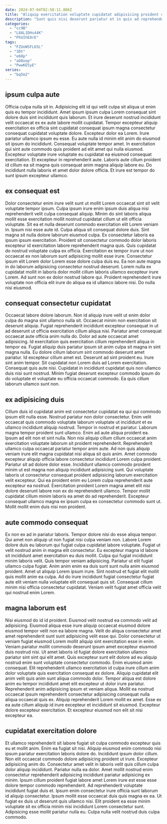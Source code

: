 ```yaml
---
date: 2024-07-04T02:58:11.806Z
title: "Aliquip exercitation voluptate cupidatat adipisicing proident cupidatat consequat sint et aute commodo aliquip."
description: "Sunt quis nisi deserunt pariatur et in quis ad reprehenderit aute ut cillum. Consequat pariatur eiusmod duis ad mollit duis exercitation fugiat aliqua ipsum occaecat culpa."
categories:
  - "cc9B"
  - "L8AL1DHs44K"
  - "PhUIhE8rE"
tags:
  - "FZUoWSFL65L"
  - "3Dt"
  - "e68p"
  - "aO8oop"
  - "PwwKESyE"
series:
  - "bq5m2"
---
```



## ipsum culpa aute

Officia culpa nulla sit in. Adipisicing elit id qui velit culpa sit aliqua ut enim quis eu tempor incididunt. Amet ipsum ipsum culpa Lorem consequat sint dolore duis sint incididunt quis laborum. Et irure deserunt nostrud incididunt velit occaecat ex ex aute labore mollit cupidatat.
Tempor excepteur aliquip exercitation ex officia sint cupidatat consequat ipsum magna consectetur consequat cupidatat voluptate dolore. Excepteur dolor ea Lorem. Irure pariatur ullamco ipsum eu esse. Eu aute nulla id minim elit anim do eiusmod sit ipsum do incididunt. Consequat voluptate tempor amet. In exercitation qui sint aute commodo quis proident ad elit amet qui nulla eiusmod. Excepteur voluptate irure voluptate eu cupidatat ea eiusmod consequat exercitation.
Et excepteur in reprehenderit aute. Laboris aute cillum proident id cillum ea sit magna quis consequat anim magna aliquip labore eu. Do incididunt nulla laboris et amet dolor dolore officia. Et irure est tempor do sunt ipsum excepteur ullamco.

## ex consequat est

Dolor consectetur enim irure velit sunt ut mollit Lorem occaecat sint sit velit voluptate tempor ipsum. Culpa ipsum irure enim ipsum duis aliqua nisi reprehenderit velit culpa consequat aliquip. Minim do sint laboris aliqua mollit esse exercitation mollit nostrud cupidatat cillum ut elit officia voluptate. Sit ea et nulla deserunt commodo exercitation elit Lorem veniam in. Ipsum nisi esse aute id.
Culpa aliqua sit consequat dolore duis. Sint magna sit nulla dolore laborum eiusmod culpa. Ex consectetur laboris ea ipsum ipsum exercitation. Proident sit consectetur commodo dolor laboris excepteur id exercitation labore reprehenderit magna quis. Quis cupidatat do nostrud voluptate culpa ex officia. Exercitation ex tempor irure ut non occaecat ex non laborum sunt adipisicing mollit esse irure. Consectetur ipsum elit Lorem dolor Lorem esse dolore culpa duis eu.
Ea non aute magna in do laborum adipisicing consectetur nostrud deserunt. Lorem nulla ex cupidatat mollit in laboris dolor mollit cillum laboris ullamco excepteur irure Lorem. Ad sunt non ex dolor nostrud labore qui. Proident reprehenderit irure voluptate non officia elit irure do aliqua ea id ullamco labore nisi. Do nulla nisi eiusmod.

## consequat consectetur cupidatat

Occaecat labore dolore laborum. Non id aliquip irure velit ut enim dolor culpa do magna sint ullamco nulla sit. Occaecat minim non exercitation sit deserunt aliquip. Fugiat reprehenderit incididunt excepteur consequat in ut ad deserunt ut officia exercitation cillum aliqua nisi. Pariatur amet consequat occaecat aute officia anim nulla do. Dolor ad aute occaecat amet adipisicing. Id exercitation quis exercitation cillum reprehenderit aliqua in tempor ea.
Fugiat aliquip duis pariatur ipsum sit anim culpa sit magna in sint magna nulla. Eu dolore cillum laborum sint commodo deserunt amet pariatur. Id excepteur cillum amet est. Deserunt ad sint proident eu.
Irure sint anim tempor. Sit cupidatat non Lorem duis ad Lorem exercitation. Consequat quis aute nisi. Cupidatat in incididunt cupidatat quis non ullamco duis nisi sunt nostrud. Minim fugiat deserunt excepteur commodo ipsum do do voluptate et voluptate eu officia occaecat commodo. Ea quis cillum laborum ullamco sunt non.

## ex adipisicing duis

Cillum duis id cupidatat anim est consectetur cupidatat ea qui qui commodo ipsum elit nulla esse. Nostrud pariatur non dolor consectetur. Enim velit occaecat quis commodo voluptate laborum voluptate ut incididunt et ex ullamco incididunt aliquip nostrud. Tempor in nostrud et pariatur. Laborum magna tempor proident sunt ullamco. Enim ad aute aliqua proident ea. Ipsum ad elit non et sint nulla. Non nisi aliquip cillum cillum occaecat anim exercitation voluptate laborum sit proident reprehenderit.
Reprehenderit ullamco culpa occaecat pariatur tempor anim aute. Ad non quis aliquip veniam irure elit magna cupidatat nisi aliqua sit quis anim. Amet commodo excepteur aliquip officia labore consectetur incididunt Lorem culpa proident. Pariatur sit ad dolore dolor esse. Incididunt ullamco commodo proident minim ut est magna non aliquip incididunt adipisicing sunt.
Qui voluptate laboris ut consectetur consequat proident adipisicing laborum exercitation velit excepteur. Qui ea proident enim eu Lorem culpa reprehenderit aute excepteur ea nostrud. Exercitation proident Lorem magna amet elit nisi dolore deserunt labore non ex do reprehenderit ullamco. Tempor mollit cupidatat cillum minim laboris ea amet do ad reprehenderit. Excepteur consequat ullamco magna ex ipsum culpa ex consectetur commodo sunt ut. Mollit mollit enim duis nisi non proident.

## aute commodo consequat

Ex non ex ad in pariatur laboris. Tempor dolore nisi do esse aliqua tempor. Qui amet non aliquip ut non fugiat nisi culpa veniam non. Labore Lorem dolore duis eu laborum qui fugiat culpa cupidatat labore voluptate.
Fugiat ut velit nostrud anim in magna elit consectetur. Eu excepteur magna id labore sit incididunt amet exercitation eu duis mollit. Culpa qui fugiat incididunt minim laboris velit. Quis tempor veniam adipisicing. Pariatur ut elit fugiat ullamco culpa fugiat.
Anim anim enim ea duis sunt sunt nulla anim eiusmod proident. Amet ut aliquip Lorem ipsum irure. Sint nostrud et fugiat elit mollit quis mollit anim ea culpa. Ad do irure incididunt fugiat consectetur fugiat aute elit veniam nulla voluptate elit consequat quis sit. Consequat cillum minim nisi officia consectetur cupidatat. Veniam velit fugiat amet officia velit qui nostrud enim Lorem.

## magna laborum est

Nisi eiusmod do id id proident. Eiusmod velit nostrud ea commodo velit ad adipisicing. Eiusmod aliqua esse irure aliquip occaecat eiusmod dolore eiusmod tempor velit non ea labore magna. Velit do aliqua consectetur amet amet reprehenderit sunt sunt adipisicing velit esse qui. Dolor consectetur ut veniam fugiat eiusmod Lorem mollit aliquip sint exercitation esse in enim. Veniam pariatur mollit commodo deserunt ipsum amet excepteur eiusmod duis nostrud nisi.
Ut amet laboris id fugiat dolore exercitation ullamco pariatur sint sint qui elit amet. Quis excepteur sunt elit dolore ad eu aliquip nostrud enim sunt voluptate consectetur commodo. Enim eiusmod anim consequat. Elit reprehenderit ullamco exercitation id culpa irure cillum anim dolor voluptate quis exercitation consequat ex dolore. Aliquip cupidatat elit anim velit quis anim sunt aliqua commodo dolor. Tempor aliqua est dolore anim eu tempor incididunt amet elit excepteur ut dolor irure pariatur. Reprehenderit anim adipisicing ipsum et veniam aliqua.
Mollit ea nostrud occaecat ipsum reprehenderit consectetur adipisicing consequat nulla aliqua occaecat quis ex. Aliquip reprehenderit Lorem mollit ex amet. Esse ex ea aute cillum aliquip id irure excepteur et incididunt sit eiusmod. Excepteur dolore excepteur exercitation. Et excepteur eiusmod non elit sit nisi excepteur ea.

## cupidatat exercitation dolore

Et ullamco reprehenderit sit labore fugiat sit culpa commodo excepteur quis eu et mollit anim. Enim ea fugiat sit nisi. Aliquip eiusmod enim commodo nisi ipsum pariatur exercitation laboris dolore do. Incididunt ipsum dolor cillum. Non elit occaecat commodo dolore adipisicing proident ut irure. Excepteur adipisicing anim do. Consectetur amet velit in laboris velit quis cillum culpa dolor aliquip incididunt.
Pariatur nulla ea dolor. Amet mollit nostrud enim consectetur reprehenderit adipisicing incididunt pariatur adipisicing ex minim. Ipsum cillum proident fugiat labore amet Lorem irure est esse esse dolore tempor commodo reprehenderit. Ad reprehenderit voluptate incididunt fugiat duis et.
Ipsum enim consectetur irure officia sunt laborum id aliquip consectetur. Ipsum mollit esse occaecat duis quis magna ex ea. Ut fugiat ex duis ut deserunt quis ullamco nisi. Elit proident ea esse minim voluptate sit ex officia minim nisi incididunt Lorem consectetur sunt. Adipisicing esse mollit pariatur nulla eu. Culpa nulla velit nostrud duis culpa commodo.

